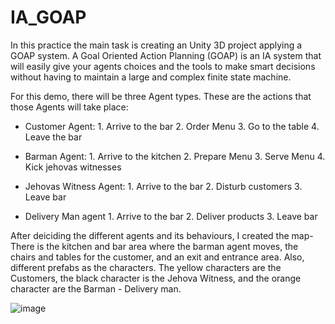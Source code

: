 # IA_GOAP

In this practice the main task is creating an Unity 3D project applying a GOAP system. A Goal Oriented Action Planning (GOAP) is an IA system that will easily give your agents choices and the tools to make smart decisions without having to maintain a large and complex finite state machine.

For this demo, there will be three Agent types. These are the actions that those Agents will take place:

- Customer Agent: 1. Arrive to the bar 2. Order Menu 3. Go to the table 4. Leave the bar

- Barman Agent: 1. Arrive to the kitchen 2. Prepare Menu 3. Serve Menu 4. Kick jehovas witnesses

- Jehovas Witness Agent: 1. Arrive to the bar 2. Disturb customers 3. Leave bar

- Delivery Man agent 1. Arrive to the bar 2. Deliver products 3. Leave bar

After deiciding the different agents and its behaviours, I created the map- There is the kitchen and bar area where the barman agent moves, the chairs and tables for the customer, and an exit and entrance area. Also, different prefabs as the characters. The yellow characters are the Customers, the black character is the Jehova Witness, and the orange character are the Barman - Delivery man.

![image](https://user-images.githubusercontent.com/114673717/214023532-ae85bd0d-9b48-4f3f-922f-5739b84f16cc.png)


